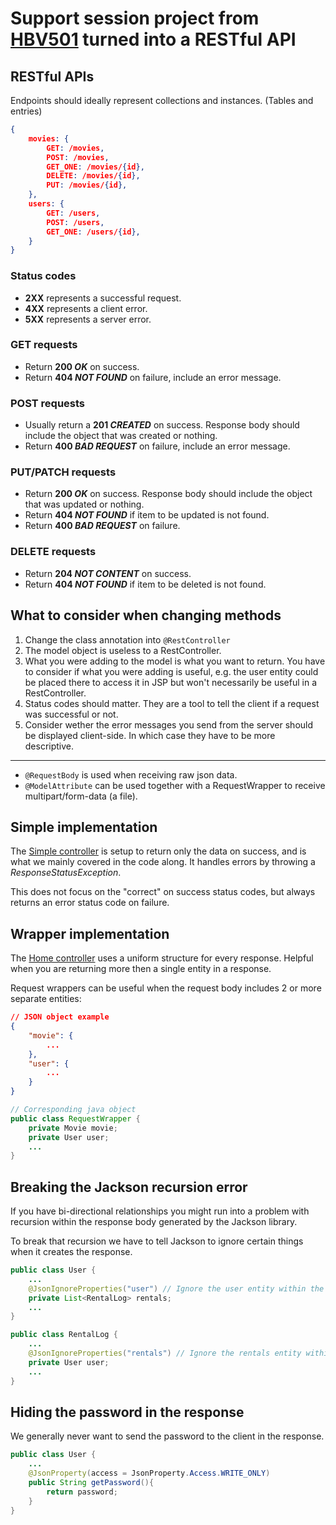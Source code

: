 # Support session project from [HBV501](https://github.com/siggigauti/Video-leiga-support-session) turned into a RESTful API

## RESTful APIs

Endpoints should ideally represent collections and instances. (Tables and entries)

```json
{
    movies: {
        GET: /movies,
        POST: /movies,
        GET_ONE: /movies/{id},
        DELETE: /movies/{id},
        PUT: /movies/{id},
    },
    users: {
        GET: /users,
        POST: /users,
        GET_ONE: /users/{id},
    }
}
```

### Status codes

+ **2XX** represents a successful request.
+ **4XX** represents a client error.
+ **5XX** represents a server error.

### GET requests

+ Return **200 *OK*** on success.
+ Return **404 *NOT FOUND*** on failure, include an error message.

### POST requests

+ Usually return a **201 *CREATED*** on success. Response body should include the object that was created or nothing.
+ Return **400 *BAD REQUEST*** on failure, include an error message.

### PUT/PATCH requests

+ Return **200 *OK*** on success. Response body should include the object that was updated or nothing.
+ Return **404 *NOT FOUND*** if item to be updated is not found.
+ Return **400 *BAD REQUEST*** on failure.

### DELETE requests

+ Return **204 *NOT CONTENT*** on success.
+ Return **404 *NOT FOUND*** if item to be deleted is not found.

## What to consider when changing methods

1. Change the class annotation into `@RestController`
2. The model object is useless to a RestController.
3. What you were adding to the model is what you want to return. You have to consider if what you were adding is useful, e.g. the user entity could be placed there to access it in JSP but won't necessarily be useful in a RestController.
4. Status codes should matter. They are a tool to tell the client if a request was successful or not.
5. Consider wether the error messages you send from the server should be displayed client-side. In which case they have to be more descriptive.

---

+ `@RequestBody` is used when receiving raw json data.
+ `@ModelAttribute` can be used together with a RequestWrapper to receive multipart/form-data (a file).

## Simple implementation

The [Simple controller](src/main/java/is/hi/hbv501/videoleiga/videoleiga/Controllers/SimpleController.java) is setup to return only the data on success, and is what we mainly covered in the code along. It handles errors by throwing a *ResponseStatusException*.

This does not focus on the "correct" on success status codes, but always returns an error status code on failure.

## Wrapper implementation

The [Home controller](src/main/java/is/hi/hbv501/videoleiga/videoleiga/Controllers/HomeController.java) uses a uniform structure for every response. Helpful when you are returning more then a single entity in a response.

Request wrappers can be useful when the request body includes 2 or more separate entities:

```json
// JSON object example
{
    "movie": {
        ...
    },
    "user": {
        ...
    }
}
```

```java
// Corresponding java object
public class RequestWrapper {
    private Movie movie;
    private User user;
    ...
}
```

## Breaking the Jackson recursion error

If you have bi-directional relationships you might run into a problem with recursion within the response body generated by the Jackson library.

To break that recursion we have to tell Jackson to ignore certain things when it creates the response.

```java
public class User {
    ...
    @JsonIgnoreProperties("user") // Ignore the user entity within the RentalLog
    private List<RentalLog> rentals;
    ...
}

public class RentalLog {
    ...
    @JsonIgnoreProperties("rentals") // Ignore the rentals entity within the User
    private User user;
    ...
}
```

## Hiding the password in the response

We generally never want to send the password to the client in the response.

```java
public class User {
    ...
    @JsonProperty(access = JsonProperty.Access.WRITE_ONLY)
    public String getPassword(){
        return password;
    }
}
```
